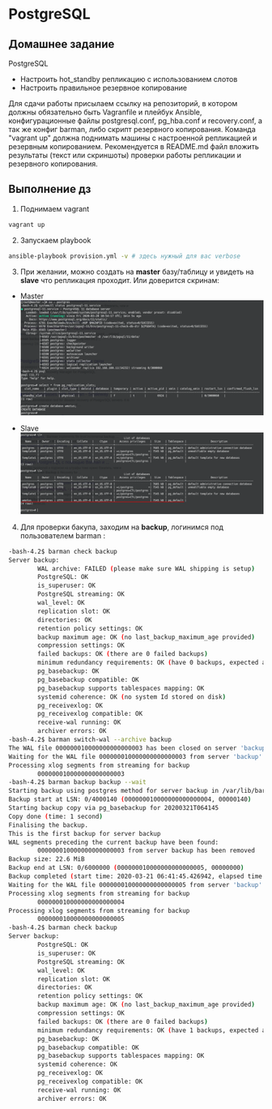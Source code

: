 # PostgreSQL

## Домашнее задание

PostgreSQL

- Настроить hot_standby репликацию с использованием слотов
- Настроить правильное резервное копирование

Для сдачи работы присылаем ссылку на репозиторий, в котором должны обязательно быть Vagranfile и плейбук Ansible, конфигурационные файлы postgresql.conf, pg_hba.conf и recovery.conf, а так же конфиг barman, либо скрипт резервного копирования. Команда "vagrant up" должна поднимать машины с настроенной репликацией и резервным копированием. Рекомендуется в README.md файл вложить результаты (текст или скриншоты) проверки работы репликации и резервного копирования.

## Выполнение дз

1. Поднимаем vagrant

```bash
vagrant up
```

2. Запускаем playbook

```bash
ansible-playbook provision.yml -v # здесь нужный для вас verbose
```

3. При желании, можно создать на **master** базу/таблицу и увидеть на **slave** что репликация проходит. Или доверится скринам:

- Master
![Master](images/1.png "Master")

- Slave
![Slave](images/2.png "Slave")

4. Для проверки бакупа, заходим на **backup**, логинимся под пользователем barman :

```bash
-bash-4.2$ barman check backup
Server backup:
        WAL archive: FAILED (please make sure WAL shipping is setup)
        PostgreSQL: OK
        is_superuser: OK
        PostgreSQL streaming: OK
        wal_level: OK
        replication slot: OK
        directories: OK
        retention policy settings: OK
        backup maximum age: OK (no last_backup_maximum_age provided)
        compression settings: OK
        failed backups: OK (there are 0 failed backups)
        minimum redundancy requirements: OK (have 0 backups, expected at least 0)
        pg_basebackup: OK
        pg_basebackup compatible: OK
        pg_basebackup supports tablespaces mapping: OK
        systemid coherence: OK (no system Id stored on disk)
        pg_receivexlog: OK
        pg_receivexlog compatible: OK
        receive-wal running: OK
        archiver errors: OK
-bash-4.2$ barman switch-wal --archive backup
The WAL file 000000010000000000000003 has been closed on server 'backup'
Waiting for the WAL file 000000010000000000000003 from server 'backup' (max: 30 seconds)
Processing xlog segments from streaming for backup
        000000010000000000000003
-bash-4.2$ barman backup backup --wait
Starting backup using postgres method for server backup in /var/lib/barman/backup/base/20200321T064145
Backup start at LSN: 0/4000140 (000000010000000000000004, 00000140)
Starting backup copy via pg_basebackup for 20200321T064145
Copy done (time: 1 second)
Finalising the backup.
This is the first backup for server backup
WAL segments preceding the current backup have been found:
        000000010000000000000003 from server backup has been removed
Backup size: 22.6 MiB
Backup end at LSN: 0/6000000 (000000010000000000000005, 00000000)
Backup completed (start time: 2020-03-21 06:41:45.426942, elapsed time: 1 second)
Waiting for the WAL file 000000010000000000000005 from server 'backup'
Processing xlog segments from streaming for backup
        000000010000000000000004
Processing xlog segments from streaming for backup
        000000010000000000000005
-bash-4.2$ barman check backup
Server backup:
        PostgreSQL: OK
        is_superuser: OK
        PostgreSQL streaming: OK
        wal_level: OK
        replication slot: OK
        directories: OK
        retention policy settings: OK
        backup maximum age: OK (no last_backup_maximum_age provided)
        compression settings: OK
        failed backups: OK (there are 0 failed backups)
        minimum redundancy requirements: OK (have 1 backups, expected at least 0)
        pg_basebackup: OK
        pg_basebackup compatible: OK
        pg_basebackup supports tablespaces mapping: OK
        systemid coherence: OK
        pg_receivexlog: OK
        pg_receivexlog compatible: OK
        receive-wal running: OK
        archiver errors: OK
```
